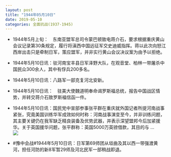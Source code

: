 ```yaml
---
layout: post
title: "1944年05月10日"
date: 2019-05-10
categories: 全面抗战(1937-1945)
---
```


<meta name="referrer" content="no-referrer" />

- 1944年5月上旬：　东南亚盟军总司令蒙巴顿致电蒋介石，要求根据重庆黄山会议记录第30条规定，履行将滇西中国远征军交史迪威指挥。蒋以此次向怒江西岸出击只是牵制日军，策应盟军，并非实行黄山会议决议案为由予以拒绝。 

- 1944年5月10日讯：驻河南宝丰县日军泽野大队，在观音堂、柏林一带屠杀中国民众300余人，其中有俘兵200多名。 

- 1944年5月10日讯：八路军一部克复河北安新。 

- 1944年5月10日讯：　驻美大使魏道明奉命谒罗斯福总统，报告中国战区情势，并转交蒋介石致罗斯福信函一件。 

- 1944年5月10日讯：国民党中宣部参事张平群在重庆就外国记者所提河南战事紧张，究竟美国训练华军成效如何时称：河南战事演变至今，并非训练问题，其主要关键仍在我军缺乏精良装备及优势武器，并表示深望盟邦今后加紧援华。关于英国援华问题，张平群称：英国5000万英镑借款，其目的与 ... <br/><img src="https://wx3.sinaimg.cn/large/aca367d8ly1g2w1fuhdckj20c80900ss.jpg" />

- #豫中会战#1944年5月10日讯：日军第69师团从垣曲及其以西一带强渡黄河，担任河防的新8军暂29师及河北民军一部稍战即退。 

